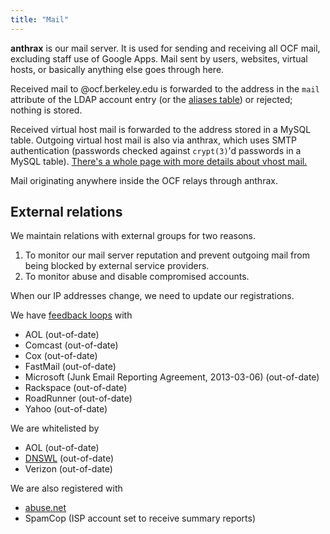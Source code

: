 ```yaml
---
title: "Mail"
---
```


**anthrax** is our mail server. It is used for sending and receiving all OCF
mail, excluding staff use of Google Apps. Mail sent by users, websites, virtual
hosts, or basically anything else goes through here.

Received mail to @ocf.berkeley.edu is forwarded to the address in the `mail`
attribute of the LDAP account entry (or the [aliases table](https://github.com/ocf/puppet/blob/master/modules/ocf_mail/files/site_ocf/aliases))
or rejected; nothing is stored.

Received virtual host mail is forwarded to the address stored in a MySQL
table. Outgoing virtual host mail is also via anthrax, which uses SMTP
authentication (passwords checked against `crypt(3)`'d passwords in a MySQL
table). [There's a whole page with more details about vhost mail.](/docs/staff/backend/mail/vhost)

Mail originating anywhere inside the OCF relays through anthrax.


## External relations

We maintain relations with external groups for two reasons.

 1. To monitor our mail server reputation and prevent outgoing mail from being
    blocked by external service providers.
 2. To monitor abuse and disable compromised accounts.

When our IP addresses change, we need to update our registrations.

We have [feedback
loops](https://en.wikipedia.org/wiki/Feedback_loop_%28email%29) with

 - AOL (out-of-date)
 - Comcast (out-of-date)
 - Cox (out-of-date)
 - FastMail (out-of-date)
 - Microsoft (Junk Email Reporting Agreement, 2013-03-06) (out-of-date)
 - Rackspace (out-of-date)
 - RoadRunner (out-of-date)
 - Yahoo (out-of-date)

We are whitelisted by

 - AOL (out-of-date)
 - [DNSWL](https://www.dnswl.org/s/?s=berkeley.edu) (out-of-date)
 - Verizon (out-of-date)

We are also registered with

 - [abuse.net](https://www.abuse.net/lookup.phtml?domain=ocf.berkeley.edu)
 - SpamCop (ISP account set to receive summary reports)
